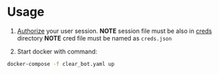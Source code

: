 # Usage

1. [Authorize](../../scripts/auth_session) your user session.
__NOTE__ session file must be also in [creds](../../creds) directory
__NOTE__ cred file must be named as `creds.json`

2. Start docker with command:

```bash
docker-compose -f clear_bot.yaml up
```
